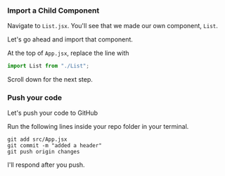 ### Import a Child Component

Navigate to `List.jsx`. You'll see that we made our own component, `List`. 

Let's go ahead and import that component.

At the top of `App.jsx`, replace the line with

```js
import List from "./List";
```

Scroll down for the next step.

### Push your code
Let's push your code to GitHub

Run the following lines inside your repo folder in your terminal.

```
git add src/App.jsx
git commit -m "added a header"
git push origin changes
```

I'll respond after you push.
